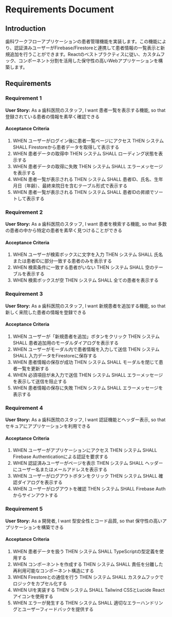 # Requirements Document

## Introduction

歯科ワークフローアプリケーションの患者管理機能を実装します。この機能により、認証済みユーザーがFirebase/Firestoreと連携して患者情報の一覧表示と新規追加を行うことができます。Reactのベストプラクティスに従い、カスタムフック、コンポーネント分割を活用した保守性の高いWebアプリケーションを構築します。

## Requirements

### Requirement 1

**User Story:** As a 歯科医院のスタッフ, I want 患者一覧を表示する機能, so that 登録されている患者の情報を素早く確認できる

#### Acceptance Criteria

1. WHEN ユーザーがログイン後に患者一覧ページにアクセス THEN システム SHALL Firestoreから患者データを取得して表示する
2. WHEN 患者データの取得中 THEN システム SHALL ローディング状態を表示する
3. WHEN 患者データの取得に失敗 THEN システム SHALL エラーメッセージを表示する
4. WHEN 患者一覧が表示される THEN システム SHALL 患者ID、氏名、生年月日（年齢）、最終来院日を含むテーブル形式で表示する
5. WHEN 患者一覧が表示される THEN システム SHALL 患者IDの昇順でソートして表示する

### Requirement 2

**User Story:** As a 歯科医院のスタッフ, I want 患者を検索する機能, so that 多数の患者の中から特定の患者を素早く見つけることができる

#### Acceptance Criteria

1. WHEN ユーザーが検索ボックスに文字を入力 THEN システム SHALL 氏名または患者IDに部分一致する患者のみを表示する
2. WHEN 検索条件に一致する患者がいない THEN システム SHALL 空のテーブルを表示する
3. WHEN 検索ボックスが空 THEN システム SHALL 全ての患者を表示する

### Requirement 3

**User Story:** As a 歯科医院のスタッフ, I want 新規患者を追加する機能, so that 新しく来院した患者の情報を登録できる

#### Acceptance Criteria

1. WHEN ユーザーが「新規患者を追加」ボタンをクリック THEN システム SHALL 患者追加用のモーダルダイアログを表示する
2. WHEN ユーザーがモーダル内で患者情報を入力して送信 THEN システム SHALL 入力データをFirestoreに保存する
3. WHEN 患者情報の保存が成功 THEN システム SHALL モーダルを閉じて患者一覧を更新する
4. WHEN 必須項目が未入力で送信 THEN システム SHALL エラーメッセージを表示して送信を阻止する
5. WHEN 患者情報の保存に失敗 THEN システム SHALL エラーメッセージを表示する

### Requirement 4

**User Story:** As a 歯科医院のスタッフ, I want 認証機能とヘッダー表示, so that セキュアにアプリケーションを利用できる

#### Acceptance Criteria

1. WHEN ユーザーがアプリケーションにアクセス THEN システム SHALL Firebase Authenticationによる認証を要求する
2. WHEN 認証済みユーザーがページを表示 THEN システム SHALL ヘッダーにユーザー名またはメールアドレスを表示する
3. WHEN ユーザーがログアウトボタンをクリック THEN システム SHALL 確認ダイアログを表示する
4. WHEN ユーザーがログアウトを確認 THEN システム SHALL Firebase Authからサインアウトする

### Requirement 5

**User Story:** As a 開発者, I want 型安全性とコード品質, so that 保守性の高いアプリケーションを構築できる

#### Acceptance Criteria

1. WHEN 患者データを扱う THEN システム SHALL TypeScriptの型定義を使用する
2. WHEN コンポーネントを作成する THEN システム SHALL 責任を分離した再利用可能なコンポーネント構造にする
3. WHEN Firestoreとの通信を行う THEN システム SHALL カスタムフックでロジックをカプセル化する
4. WHEN UIを実装する THEN システム SHALL Tailwind CSSとLucide Reactアイコンを使用する
5. WHEN エラーが発生する THEN システム SHALL 適切なエラーハンドリングとユーザーフィードバックを提供する
